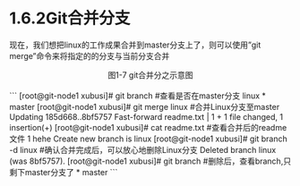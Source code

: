 # 1.6.2Git合并分支

现在，我们想把linux的工作成果合并到master分支上了，则可以使用”git merge”命令来将指定的的分支与当前分支合并
<div style="text-align: center;">
<img alt="" src="http://image.xuliangwei.com/git-07.png-bjstack" /></div>
<div class="text" style=" text-align:center;">图1-7 git合并分之示意图
</div> <br/>
```
[root@git-node1 xubusi]# git branch  #查看是否在master分支
  linux
* master
[root@git-node1 xubusi]# git merge linux  #合并Linux分支至master
Updating 185d668..8bf5757
Fast-forward
 readme.txt | 1 +
 1 file changed, 1 insertion(+)
[root@git-node1 xubusi]# cat readme.txt  #查看合并后的readme文件
1 hehe
Create new branch is linux
[root@git-node1 xubusi]# git branch -d linux  #确认合并完成后，可以放心地删除Linux分支
Deleted branch linux (was 8bf5757).
[root@git-node1 xubusi]# git branch  #删除后，查看branch,只剩下master分支了
* master
```